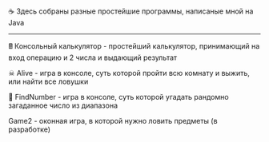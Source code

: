 

☕ Здесь собраны разные простейшие программы, написаные мной на Java
<hr>

🖩 Консольный калькулятор - простейший калькулятор, принимающий на вход операцию и 2 числа и выдающий результат


☠ Alive - игра в консоле, суть которой пройти всю комнату и выжить, или найти все ловушки


🔎 FindNumber - игра в консоле, суть которой угадать рандомно загаданное число из диапазона

Game2 - оконная игра, в которой нужно ловить предметы (в разработке)
